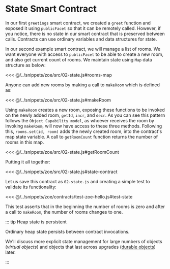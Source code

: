 # State Smart Contract

In our first `greetings` smart contract, we created a `greet` function and exposed it using `publicFacet` so that it can be remotely called. However, if you notice, there is no state in our smart contract that is preserved between calls. Contracts can use ordinary variables and data structures for state. 

In our second example smart contract, we will manage a list of rooms. We want everyone with access to `publicFacet` to be able to create a new room, and also get current count of rooms. We maintain state using `Map` data structure as below:

<<< @/../snippets/zoe/src/02-state.js#rooms-map

Anyone can add new rooms by making a call to `makeRoom` which is defined as:

<<< @/../snippets/zoe/src/02-state.js#makeRoom

Using `makeRoom` creates a new room, exposing these functions to be invoked on the newly added room, `getId`, `incr`, and `decr`. As you can see this pattern follows the `Object Capability model`, as whoever receives the room by invoking `makeRoom`, will now have access to these three methods. Following this, `rooms.set(id, room)` adds the newly created room, into the contract's map state variable. A call to `getRoomCount` function returns the number of rooms in this map.

<<< @/../snippets/zoe/src/02-state.js#getRoomCount

Putting it all together:

<<< @/../snippets/zoe/src/02-state.js#state-contract

Let us save this contract as `02-state.js` and creating a simple test to validate its functionality: 

<<< @/../snippets/zoe/contracts/test-zoe-hello.js#test-state

This test asserts that in the beginning the number of rooms is zero and after a call to `makeRoom`, the number of rooms changes to one.

::: tip Heap state is persistent

Ordinary heap state persists between contract invocations.

We'll discuss more explicit state management for
large numbers of objects (_virtual objects_) and
objects that last across upgrades ([durable objects](./contract-upgrade#durability)) later.

:::